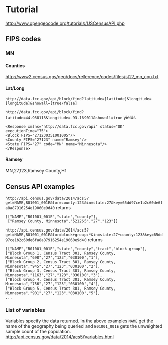 # Tutorial
http://www.opengeocode.org/tutorials/USCensusAPI.php


## FIPS codes
### MN
#### Counties
http://www2.census.gov/geo/docs/reference/codes/files/st27_mn_cou.txt

#### Lat/Long
`http://data.fcc.gov/api/block/find?latitude=[latitude]&longitude=[longitude]&showall=[true/false]`

`http://data.fcc.gov/api/block/find?latitude=44.938113&longitude=-93.169011&showall=true`
yields

    <Response xmlns="http://data.fcc.gov/api" status="OK" executionTime="75">
    <Block FIPS="271230351001005"/>
    <County FIPS="27123" name="Ramsey"/>
    <State FIPS="27" code="MN" name="Minnesota"/>
    </Response>

#### Ramsey
MN,27,123,Ramsey County,H1

## Census API examples
`http://api.census.gov/data/2014/acs5?get=NAME,B01001_001E&for=county:123&in=state:27&key=65dd97ce1b2c60de6fa8a87916254e19060e9d40`
returns

    [["NAME","B01001_001E","state","county"],
     ["Ramsey County, Minnesota","521265","27","123"]]


`http://api.census.gov/data/2014/acs5?get=NAME,B01001_001E&for=block+group:*&in=state:27+county:123&key=65dd97ce1b2c60de6fa8a87916254e19060e9d40`
returns

    [["NAME","B01001_001E","state","county","tract","block group"],
	["Block Group 1, Census Tract 301, Ramsey County, Minnesota","698","27","123","030100","1"],
	["Block Group 2, Census Tract 301, Ramsey County, Minnesota","945","27","123","030100","2"],
	["Block Group 3, Census Tract 301, Ramsey County, Minnesota","1163","27","123","030100","3"],
	["Block Group 4, Census Tract 301, Ramsey County, Minnesota","756","27","123","030100","4"],
	["Block Group 5, Census Tract 301, Ramsey County, Minnesota","901","27","123","030100","5"],
    ...




### List of variables
Variables specify the data returned.  In the above examples `NAME` get the name of the geography being queried and `B01001_001E` gets the unweighted sample count of the population.
http://api.census.gov/data/2014/acs5/variables.html